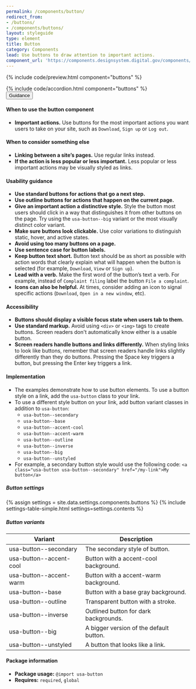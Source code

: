 ```yaml
---
permalink: /components/button/
redirect_from:
- /buttons/
- /components/buttons/
layout: styleguide
type: element
title: Button
category: Components
lead: Use buttons to draw attention to important actions.
component_url: 'https://components.designsystem.digital.gov/components/detail/buttons.html'
---
```


{% include code/preview.html component="buttons" %}

<section class="site-component-section">
  {% include code/accordion.html component="buttons" %}
  <div class="usa-accordion usa-accordion--bordered site-accordion-docs">
    <button class="usa-button-unstyled usa-accordion__button"
        aria-expanded="true" aria-controls="accordion-bordered-docs">
      Guidance
    </button>
    <div id="accordion-bordered-docs" aria-hidden="false" class="usa-accordion__content site-component-usage">
      <h4>When to use the button component</h4>
      <ul class="usa-content-list">
        <li><strong>Important actions.</strong> Use buttons for the most important actions you want users to take on your site, such as <code>Download</code>, <code>Sign up</code> or <code>Log out</code>.</li>
      </ul>
      <h4>When to consider something else</h4>
      <ul class="usa-content-list">
        <li><strong>Linking between a site’s pages.</strong> Use regular links instead.</li>
        <li><strong>If the action is less popular or less important.</strong> Less popular or less important actions may be visually styled as links.</li>
      </ul>
      <h4>Usability guidance</h4>
      <ul class="usa-content-list">
        <li><strong>Use standard buttons for actions that go a next step.</strong></li>
        <li><strong>Use outline buttons for actions that happen on the current page.</strong></li>
        <li><strong>Give an important action a distinctive style.</strong> Style the button most users should click in a way that distinguishes it from other buttons on the page. Try using the <code>usa-button--big</code> variant or the most visually distinct color variant.</li>
        <li><strong>Make sure buttons look clickable.</strong> Use color variations to distinguish static, hover, and active states.</li>
        <li><strong>Avoid using too many buttons on a page.</strong></li>
        <li><strong>Use sentence case for button labels.</strong></li>
        <li><strong>Keep button text short.</strong> Button text should be as short as possible with action words that clearly explain what will happen when the button is selected (for example, <code>Download</code>, <code>View</code> or <code>Sign up</code>).</li>
        <li><strong>Lead with a verb.</strong> Make the first word of the button’s text a verb. For example, instead of <code>Complaint filing</code> label the button <code>File a complaint</code>.</li>
        <li><strong>Icons can also be helpful.</strong> At times, consider adding an icon to signal specific actions (<code>Download</code>, <code>Open in a new window</code>, etc). </li>
      </ul>
    <h4 class="usa-heading">Accessibility</h4>
      <ul class="usa-content-list">
        <li><strong>Buttons should display a visible focus state when users tab to them.</strong></li>
        <li><strong>Use standard markup.</strong> Avoid using <code>&lt;div&gt;</code> or <code>&lt;img&gt;</code> tags to create buttons. Screen readers don't automatically know either is a usable button.</li>
        <li><strong>Screen readers handle buttons and links differently.</strong> When styling links to look like buttons, remember that screen readers handle links slightly differently than they do buttons. Pressing the Space key triggers a button, but pressing the Enter key triggers a link.</li>
      </ul>
      <h4 class="usa-heading">Implementation</h4>
      <ul class="usa-content-list">
        <li>The examples demonstrate how to use button elements. To use a button style on a link, add the <code>usa-button</code> class to your link.</li>
        <li>To use a different style button on your link, add button variant classes in addition to <code>usa-button</code>:
          <ul>
            <li><code>usa-button--secondary</code></li>
            <li><code>usa-button--base</code></li>
            <li><code>usa-button--accent-cool</code></li>
            <li><code>usa-button--accent-warm</code></li>
            <li><code>usa-button--outline</code></li>
            <li><code>usa-button--inverse</code></li>
            <li><code>usa-button--big</code></li>
            <li><code>usa-button--unstyled</code></li>
          </ul>
        </li>
        <li>For example, a secondary button style would use the following code:
        <code>&lt;a class="usa-button usa-button--secondary" href=&quot;/my-link"&gt;My button&lt;/a&gt;</code></li>
      </ul>
      <h5 id="component-settings">Button settings</h5>
      {% assign settings = site.data.settings.components.buttons %}
      {% include settings-table-simple.html
        settings=settings.contents
      %}
      <h5 id="component-variants">Button variants</h5>
      <table class="usa-table--borderless site-table-responsive site-table-simple" aria-labelledby="component-variants">
        <thead>
          <tr>
            <th scope="col" class="flex-6">Variant</th>
            <th scope="col" class="flex-6">Description</th>
          </tr>
        </thead>
        <tbody class="font-mono-2xs">
          <tr>
            <td data-title="Variant" class="flex-6">usa-button--secondary</td>
            <td data-title="Description" class="flex-6">
              <span class="font-lang-3xs">The secondary style of button.</span>
            </td>
          </tr>
          <tr>
            <td data-title="Variant" class="flex-6">usa-button--accent-cool</td>
            <td data-title="Description" class="flex-6">
              <span class="font-lang-3xs">Button with a accent-cool background.</span>
            </td>
          </tr>
          <tr>
            <td data-title="Variant" class="flex-6">usa-button--accent-warm</td>
            <td data-title="Description" class="flex-6">
              <span class="font-lang-3xs">Button with a accent-warm background.</span>
            </td>
          </tr>
          <tr>
            <td data-title="Variant" class="flex-6">usa-button--base</td>
            <td data-title="Description" class="flex-6">
              <span class="font-lang-3xs">Button with a base gray background.</span>
            </td>
          </tr>
          <tr>
            <td data-title="Variant" class="flex-6">usa-button--outline</td>
            <td data-title="Description" class="flex-6">
              <span class="font-lang-3xs">Transparent button with a stroke.</span>
            </td>
          </tr>
          <tr>
            <td data-title="Variant" class="flex-6">usa-button--inverse</td>
            <td data-title="Description" class="flex-6">
              <span class="font-lang-3xs">Outlined button for dark backgrounds.</span>
            </td>
          </tr>
          <tr>
            <td data-title="Variant" class="flex-6">usa-button--big</td>
            <td data-title="Description" class="flex-6">
              <span class="font-lang-3xs">A bigger version of the default button.</span>
            </td>
          </tr>
          <tr>
            <td data-title="Variant" class="flex-6">usa-button--unstyled</td>
            <td data-title="Description" class="flex-6">
              <span class="font-lang-3xs">A button that looks like a link.</span>
            </td>
          </tr>
        </tbody>
      </table>
      <h4 class="usa-heading">Package information</h4>
      <ul class="usa-content-list">
        <li>
          <strong>Package usage:</strong> <code>@import usa-button</code>
        </li>
        <li>
          <strong>Requires:</strong> <code>required</code>, <code>global</code>
        </li>
      </ul>
    </div>
  </div>
</section>
